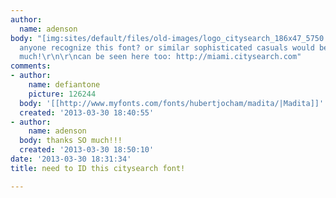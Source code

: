 ```yaml
---
author:
  name: adenson
body: "[img:sites/default/files/old-images/logo_citysearch_186x47_5750.png]\r\n\r\nhi,
  anyone recognize this font? or similar sophisticated casuals would be great. thanks
  much!\r\n\r\ncan be seen here too: http://miami.citysearch.com"
comments:
- author:
    name: defiantone
    picture: 126244
  body: '[[http://www.myfonts.com/fonts/hubertjocham/madita/|Madita]]'
  created: '2013-03-30 18:40:55'
- author:
    name: adenson
  body: thanks SO much!!!
  created: '2013-03-30 18:50:10'
date: '2013-03-30 18:31:34'
title: need to ID this citysearch font!

---
```

